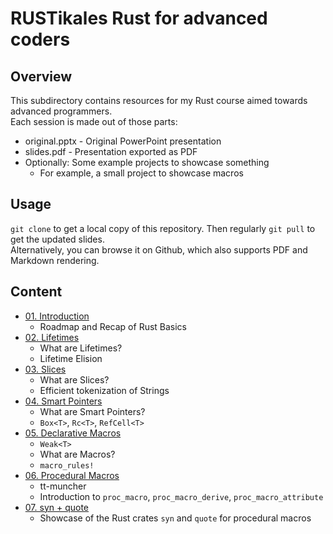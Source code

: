 # RUSTikales Rust for advanced coders
## Overview
This subdirectory contains resources for my Rust course aimed towards advanced programmers.  
Each session is made out of those parts:
- original.pptx - Original PowerPoint presentation
- slides.pdf - Presentation exported as PDF
- Optionally: Some example projects to showcase something
  - For example, a small project to showcase macros
## Usage
`git clone` to get a local copy of this repository. Then regularly `git pull` to get the updated slides.  
Alternatively, you can browse it on Github, which also supports PDF and Markdown rendering.  
## Content
- [01. Introduction](./01%20-%20Introduction/)
  - Roadmap and Recap of Rust Basics
- [02. Lifetimes](./02%20-%20Lifetimes/)
  - What are Lifetimes?
  - Lifetime Elision
- [03. Slices](./03%20-%20Slices/)
  - What are Slices?
  - Efficient tokenization of Strings
- [04. Smart Pointers](./04%20-%20Smart%20Pointers/)
  - What are Smart Pointers?
  - `Box<T>`, `Rc<T>`, `RefCell<T>`
- [05. Declarative Macros](./05%20-%20Declarative%20Macros/)
  - `Weak<T>`
  - What are Macros?
  - `macro_rules!`
- [06. Procedural Macros](./06%20-%20Procedural%20Macros/)
  - tt-muncher
  - Introduction to `proc_macro`, `proc_macro_derive`, `proc_macro_attribute`
- [07. syn + quote](./07%20-%20syn%20+%20quote/)
  - Showcase of the Rust crates `syn` and `quote` for procedural macros